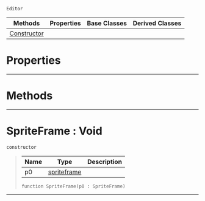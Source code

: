  `Editor`

|Methods|Properties|Base Classes|Derived Classes|
|---|---|---|---|
|[ Constructor](https://github.com/ZilchEngine/ZilchDocs/blob/master/code_reference/class_reference/spriteframe.markdown#spriteframe-void)| | | |


 #  Properties


---  
 #  Methods


---  
 #  SpriteFrame : Void

 `constructor`

> 
> |Name|Type|Description|
> |---|---|---|
> |p0|[spriteframe](https://github.com/ZilchEngine/ZilchDocs/blob/master/code_reference/class_reference/spriteframe.markdown)| |
> ``` lang=cpp, name=Nada
> function SpriteFrame(p0 : SpriteFrame)
> ``` 


---  
 

 
